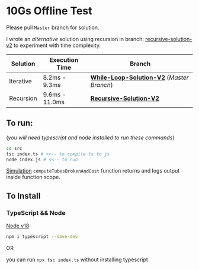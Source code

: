 # 10Gs Offline Test

Please pull `Master` branch for solution.

I wrote an _alternative_ solution using recursion in branch: [recursive-solution-v2](https://github.com/colinwilliams91/10gs-offline-test/tree/recursive-solution-v2) to experiment with time complexity.

| Solution  | Execution Time | Branch |
| --------- | -------------- | ------ |
| Iterative | 8.2ms - 9.3ms  | **[While-Loop-Solution-V2](https://github.com/colinwilliams91/10gs-offline-test)** (_Master Branch_) |
| Recursion | 9.6ms - 11.0ms | **[Recursive-Solution-V2](https://github.com/colinwilliams91/10gs-offline-test/tree/recursive-solution-v2)** |

## To run:

(_you will need typescript and node installed to run these commands_)

```sh
cd src
tsc index.ts # <<-- to compile ts to js
node index.js # <<-- to run
```

[Simulation](https://github.com/colinwilliams91/10gs-offline-test/blob/master/src/index.ts) `computeTubesBrokenAndCost` function returns and logs output inside function scope.

## To Install
### TypeScript && Node

[Node v18](https://nodejs.dev/en/download/)

```sh
npm i typescript --save-dev
```

OR

you can run `npx tsc index.ts` without installing typescript

